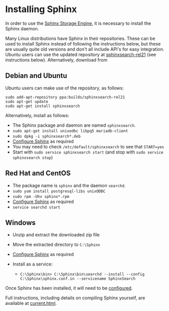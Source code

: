 
# Installing Sphinx

In order to use the [Sphinx Storage Engine](README.md), it is necessary to install the Sphinx daemon.


Many Linux distributions have Sphinx in their repositories. These can be used to install Sphinx instead of following the instructions below, but these are usually quite old versions and don't all include API's for easy integration. Ubuntu users can use the updated repository at [sphinxsearch-rel21](https://launchpad.net/~builds/+archive/sphinxsearch-rel21) (see instructions below). Alternatively, download from [](https://sphinxsearch.com/downloads/release/)


## Debian and Ubuntu


Ubuntu users can make use of the repository, as follows:


```
sudo add-apt-repository ppa:builds/sphinxsearch-rel21
sudo apt-get update
sudo apt-get install sphinxsearch
```

Alternatively, install as follows:


* The Sphinx package and daemon are named `sphinxsearch`.
* `sudo apt-get install unixodbc libpq5 mariadb-client`
* `sudo dpkg -i sphinxsearch*.deb`
* [Configure Sphinx](configuring-sphinx.md) as required
* You may need to check `/etc/default/sphinxsearch` to see that `START=yes`
* Start with `sudo service sphinxsearch start` (and stop with `sudo service sphinxsearch stop`)


## Red Hat and CentOS


* The package name is `sphinx` and the daemon `searchd`.
* `sudo yum install postgresql-libs unixODBC`
* `sudo rpm -Uhv sphinx*.rpm`
* [Configure Sphinx](configuring-sphinx.md) as required
* `service searchd start`


## Windows


* Unzip and extract the downloaded zip file
* Move the extracted directory to `C:\Sphinx`
* [Configure Sphinx](configuring-sphinx.md) as required
* Install as a service: 

  * `C:\Sphinx\bin> C:\Sphinx\bin\searchd --install --config C:\Sphinx\sphinx.conf.in --servicename SphinxSearch`


Once Sphinx has been installed, it will need to be [configured](configuring-sphinx.md).


Full instructions, including details on compiling Sphinx yourself, are available at [current.html](https://sphinxsearch.com/docs/current.html).

